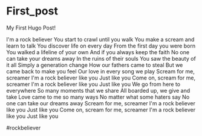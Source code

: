 # First_post


My First Hugo Post!

I'm a rock believer
You start to crawl until you walk
You make a scream and learn to talk
You discover life on every day
From the first day you were born
You walked a lifeline of your own
And if you always keep the faith
No one can take your dreams away
In the ruins of their souls
You saw the beauty of it all
Simply a generation change
How our fathers came to steal
But we came back to make you feel
Our love in every song we play
Scream for me, screamer
I'm a rock believer like you
Just like you
Come on, scream for me, screamer
I'm a rock believer like you
Just like you
We go from here to everywhere
So many moments that we share
All boarded up, we give and take
Love came to me so many ways
No matter what some haters say
No one can take our dreams away
Scream for me, screamer
I'm a rock believer like you
Just like you
Come on, scream for me, screamer
I'm a rock believer like you
Just like you

#rockbeliever

